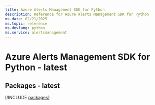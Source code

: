 ```yaml
---
title: Azure Alerts Management SDK for Python
description: Reference for Azure Alerts Management SDK for Python
ms.date: 02/21/2025
ms.topic: reference
ms.devlang: python
ms.service: alertsmanagement
---
```

# Azure Alerts Management SDK for Python - latest
## Packages - latest
[!INCLUDE [packages](alerts-management-index.md)]